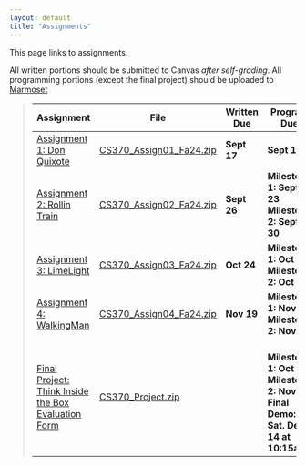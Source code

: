 ```yaml
---
layout: default
title: "Assignments"
---
```


This page links to assignments.

All written portions should be submitted to Canvas *after self-grading*. All programming portions (except the final project) should be uploaded to [Marmoset](https://cs.ycp.edu/marmoset/)

> Assignment | File | Written Due | Program Due |
> ---------- | ---- | ----------- | ----------- |
> [Assignment 1: Don Quixote](assign01.html)       | [CS370\_Assign01\_Fa24.zip](src/CS370_Assign01_Fa24.zip) | **Sept 17**  | **Sept 18** |
> [Assignment 2: Rollin Train](assign02.html)      | [CS370\_Assign02\_Fa24.zip](src/CS370_Assign02_Fa24.zip) | **Sept 26** | **Milestone 1: Sept 23** <br /> **Milestone 2: Sept 30** | 
> [Assignment 3: LimeLight](assign03.html)         | [CS370\_Assign03\_Fa24.zip](src/CS370_Assign03_Fa24.zip) | **Oct 24**  | **Milestone 1: Oct 11** <br /> **Milestone 2: Oct 28** |
> [Assignment 4: WalkingMan](assign04.html)        | [CS370\_Assign04\_Fa24.zip](src/CS370_Assign04_Fa24.zip) | **Nov 19**  | **Milestone 1: Nov 11** <br /> **Milestone 2: Nov 20** |
> [Final Project: Think Inside the Box](project.html) <br /> [Evaluation Form](CS370_Final_Project_eval.docx) | [CS370_Project.zip](src/CS370_Project.zip) | |  <br /> **Milestone 1: Oct 17** <br /> **Milestone 2: Nov 14** <br /> **Final Demo: Sat. Dec 14 at 10:15am** | |



<!--
> [Assignment 4: WalkingMan](assign04.html)        | [CS370\_Assign04\_Fa23.zip](src/CS370_Assign04_Fa23_.zip) | **Nov 14**  | **Milestone 1: Nov 6** <br /> **Milestone 2: Nov 15** | [assign04sol.pdf](sol/assign04sol.pdf) |
> [Final Project: Think Inside the Box](project.html) <br /> [Evaluation Form](CS370_Final_Project_eval.docx) | [CS370_Project_Fa23.zip](src/CS370_Project_Fa23.zip) | |  <br /> **Milestone 1: Oct 12** <br /> **Milestone 2: Nov 9** <br /> **Final Demo: Dec 7 at 8am** | |
-->